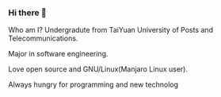 ### Hi there 👋

Who am I?
Undergradute from TaiYuan University of Posts and Telecommunications.

Major in software engineering.

Love open source and GNU/Linux(Manjaro Linux user).

Always hungry for programming and new technolog
